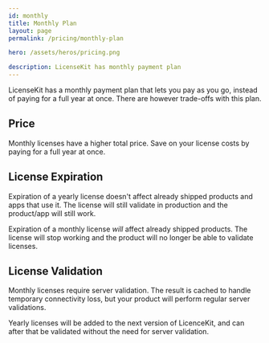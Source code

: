 ```yaml
---
id: monthly
title: Monthly Plan
layout: page
permalink: /pricing/monthly-plan

hero: /assets/heros/pricing.png

description: LicenseKit has monthly payment plan
---
```


LicenseKit has a monthly payment plan that lets you pay as you go, instead of paying for a full year at once. There are however trade-offs with this plan.


## Price

Monthly licenses have a higher total price. Save on your license costs by paying for a full year at once.


## License Expiration

Expiration of a yearly license doesn't affect already shipped products and apps that use it. The license will still validate in production and the product/app will still work.

Expiration of a monthly license *will* affect already shipped products. The license will stop working and the product will no longer be able to validate licenses.



## License Validation

Monthly licenses require server validation. The result is cached to handle temporary connectivity loss, but your product will perform regular server validations.

Yearly licenses will be added to the next version of LicenceKit, and can after that be validated without the need for server validation.